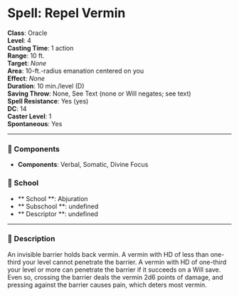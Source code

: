 
# Spell: Repel Vermin
**Class**: Oracle  
**Level**: 4  
**Casting Time**: 1 action  
**Range**: 10 ft.  
**Target**: _None_  
**Area**: 10-ft.-radius emanation centered on you  
**Effect**: _None_  
**Duration**: 10 min./level (D)  
**Saving Throw**: None, See Text (none or Will negates; see text)  
**Spell Resistance**: Yes (yes)  
**DC**: 14  
**Caster Level**: 1  
**Spontaneous**: Yes

---

### 🔮 Components
- **Components**: Verbal, Somatic, Divine Focus

### 🏫 School
- ** School **: Abjuration
- ** Subschool **: undefined
- ** Descriptor **: undefined
---

### 📜 Description
An invisible barrier holds back vermin. A vermin with HD of less than one-third your level cannot penetrate the barrier. A vermin with HD of one-third your level or more can penetrate the barrier if it succeeds on a Will save. Even so, crossing the barrier deals the vermin 2d6 points of damage, and pressing against the barrier causes pain, which deters most vermin.
